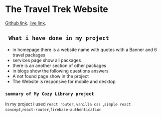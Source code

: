 # The Travel Trek Website

[Github link](https://github.com/programming-hero-web-course-4/independent-service-provider-muyed-moktadir).
[live link](https://travel-trek-e5c58.web.app/).

## ` What i have done in my project`
* in homepage there is a website name with quotes with a Banner and 6 travel packages
* services page show all packages
* there is an another section of other packages
* in blogs show the following questions answers
* A not found page show in the project
* The Website is responsive for mobile and desktop



### `summary of My Cozy Library project`

In my project i used `react router`, `vanilla css `,`simple react concept`,`react-router`,`firebase-authentication` 